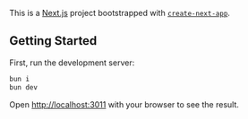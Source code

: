 This is a [Next.js](https://nextjs.org) project bootstrapped with [`create-next-app`](https://nextjs.org/docs/app/api-reference/cli/create-next-app).

## Getting Started

First, run the development server:

```bash
bun i
bun dev
```

Open [http://localhost:3011](http://localhost:3011) with your browser to see the result.
